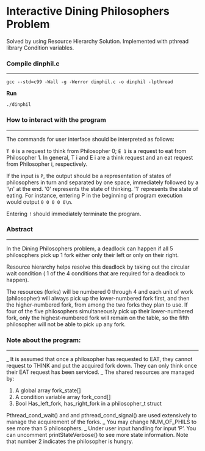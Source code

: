 Interactive Dining Philosophers Problem
=======================================

Solved by using Resource Hierarchy Solution. Implemented with pthread library Condition variables.


### Compile dinphil.c
---------------------
```
gcc --std=c99 -Wall -g -Werror dinphil.c -o dinphil -lpthread
```

**Run**
```
./dinphil
```

### How to interact with the program
-------------------------------------
The commands for user interface should be interpreted as follows:

`T 0` is a request to think from Philosopher 0;
`E 1` is a request to eat from Philosopher 1.
In general, T i and E i are a think request and an eat request from Philosopher i, respectively.


If the input is `P`, the output should be a representation of states of philosophers in turn and separated by one space, immediately followed by a '\n' at the end. '0' represents the state of thinking. '1' represents the state of eating.
For instance, entering P in the beginning of program execution would output `0 0 0 0 0\n`. 


Entering `!` should immediately terminate the program.


### Abstract
------------

In the Dining Philosophers problem, a deadlock can happen if all 5 philosophers pick up 1 fork either only their left or only on their right.

Resource hierarchy helps resolve this deadlock by taking out the circular wait condition ( 1 of the 4 conditions that are required for a deadlock to happen).

The resources (forks) will be numbered 0 through 4 and each unit of work (philosopher) will always pick up the lower-numbered fork first, and then the higher-numbered fork, from among the two forks they plan to use. If four of the five philosophers simultaneously pick up their lower-numbered fork, only the highest-numbered fork will remain on the table, so the fifth philosopher will not be able to pick up any fork.

### Note about the program:
---------------------------

_ It is assumed that once a philosopher has requested to EAT, they cannot request to THINK and
put the acquired fork down. They can only think once their EAT request has been serviced.
_ The shared resources are managed by:
1. A global array fork_state[]
2. A condition variable array fork_cond[]
3. Bool Has_left_fork, has_right_fork in a philosopher_t struct

Pthread_cond_wait() and and pthread_cond_signal() are used extensively to manage the
acquirement of the forks.
_ You may change NUM_OF_PHILS to see more than 5 philosophers.
_ Under user input handling for input ‘P’. You can uncomment printStateVerbose() to see more
state information. Note that number 2 indicates the philosopher is hungry.


